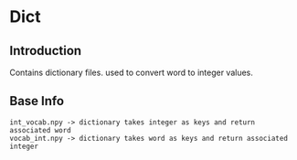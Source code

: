 # Dict
## Introduction
Contains dictionary files. used to convert word to integer values.

## Base Info
    int_vocab.npy -> dictionary takes integer as keys and return associated word
    vocab_int.npy -> dictionary takes word as keys and return associated integer


